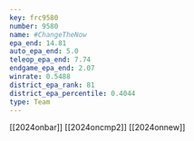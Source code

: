 ```yaml
---
key: frc9580
number: 9580
name: #ChangeTheNow
epa_end: 14.81
auto_epa_end: 5.0
teleop_epa_end: 7.74
endgame_epa_end: 2.07
winrate: 0.5488
district_epa_rank: 81
district_epa_percentile: 0.4044
type: Team
---
```

[[2024onbar]]
[[2024oncmp2]]
[[2024onnew]]
